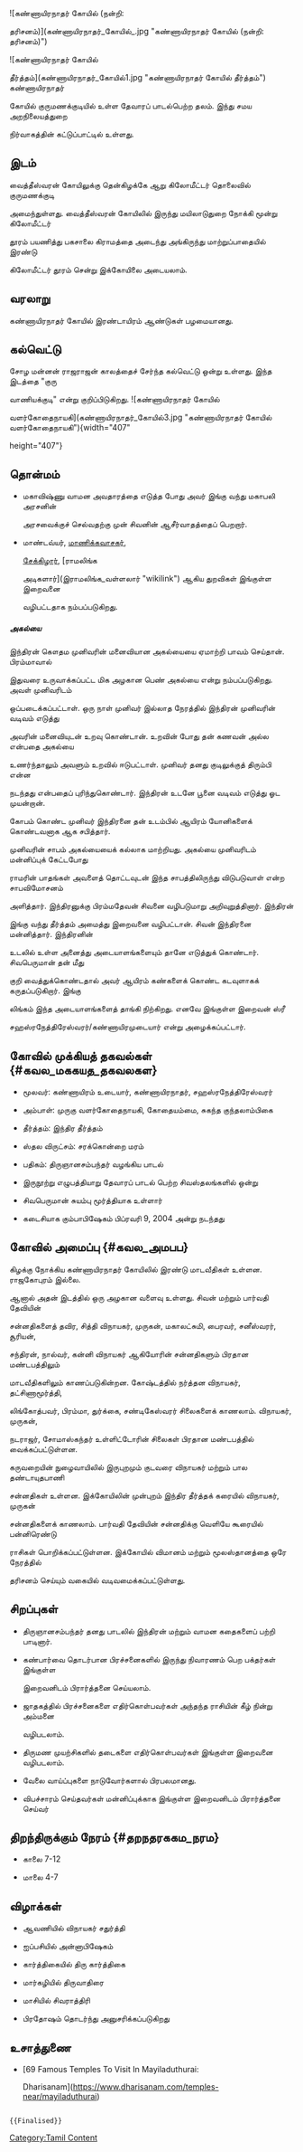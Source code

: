 ![கண்ணாயிரநாதர் கோயில் (நன்றி:
தரிசனம்)](கண்ணாயிரநாதர்_கோயில்_.jpg "கண்ணாயிரநாதர் கோயில் (நன்றி: தரிசனம்)")
![கண்ணாயிரநாதர் கோயில்
தீர்த்தம்](கண்ணாயிரநாதர்_கோயில்1.jpg "கண்ணாயிரநாதர் கோயில் தீர்த்தம்") கண்ணாயிரநாதர்
கோயில் குருமணக்குடியில் உள்ள தேவாரப் பாடல்பெற்ற தலம். இந்து சமய அறநிலையத்துறை
நிர்வாகத்தின் கட்டுப்பாட்டில் உள்ளது.

## இடம்

வைத்தீஸ்வரன் கோயிலுக்கு தென்கிழக்கே ஆறு கிலோமீட்டர் தொலைவில் குருமணக்குடி
அமைந்துள்ளது. வைத்தீஸ்வரன் கோயிலில் இருந்து மயிலாடுதுறை நோக்கி மூன்று கிலோமீட்டர்
தூரம் பயணித்து பகசாலை கிராமத்தை அடைந்து அங்கிருந்து மாற்றுப்பாதையில் இரண்டு
கிலோமீட்டர் தூரம் சென்று இக்கோயிலை அடையலாம்.

## வரலாறு

கண்ணாயிரநாதர் கோயில் இரண்டாயிரம் ஆண்டுகள் பழமையானது.

## கல்வெட்டு

சோழ மன்னன் ராஜராஜன் காலத்தைச் சேர்ந்த கல்வெட்டு ஒன்று உள்ளது. இந்த இடத்தை \"குரு
வாணியக்குடி\" என்று குறிப்பிடுகிறது. ![கண்ணாயிரநாதர் கோயில்
வளர்கோதைநாயகி](கண்ணாயிரநாதர்_கோயில்3.jpg "கண்ணாயிரநாதர் கோயில் வளர்கோதைநாயகி"){width="407"
height="407"}

## தொன்மம்

-   மகாவிஷ்ணு வாமன அவதாரத்தை எடுத்த போது அவர் இங்கு வந்து மகாபலி அரசனின்
    அரசவைக்குச் செல்வதற்கு முன் சிவனின் ஆசீர்வாதத்தைப் பெறறார்.
-   மாண்டவ்யர், [மாணிக்கவாசகர்](மாணிக்கவாசகர் "wikilink"),
    [சேக்கிழார்](சேக்கிழார் "wikilink"), [ராமலிங்க
    அடிகளார்](இராமலிங்க_வள்ளலார் "wikilink") ஆகிய துறவிகள் இங்குள்ள இறைவனை
    வழிபட்டதாக நம்பப்படுகிறது.

##### அகல்யை

இந்திரன் கௌதம முனிவரின் மனைவியான அகல்யையை ஏமாற்றி பாவம் செய்தான். பிரம்மாவால்
இதுவரை உருவாக்கப்பட்ட மிக அழகான பெண் அகல்யை என்று நம்பப்படுகிறது. அவள் முனிவரிடம்
ஒப்படைக்கப்பட்டாள். ஒரு நாள் முனிவர் இல்லாத நேரத்தில் இந்திரன் முனிவரின் வடிவம் எடுத்து
அவரின் மனைவியுடன் உறவு கொண்டான். உறவின் போது தன் கணவன் அல்ல என்பதை அகல்யை
உணர்ந்தாலும் அவளும் உறவில் ஈடுபட்டாள். முனிவர் தனது குடிலுக்குத் திரும்பி என்ன
நடந்தது என்பதைப் புரிந்துகொண்டார். இந்திரன் உடனே பூனை வடிவம் எடுத்து ஓட முயன்றான்.
கோபம் கொண்ட முனிவர் இந்திரனை தன் உடம்பில் ஆயிரம் யோனிகளைக் கொண்டவனாக ஆக சபித்தார்.
முனிவரின் சாபம் அகல்யையைக் கல்லாக மாற்றியது. அகல்யை முனிவரிடம் மன்னிப்புக் கேட்டபோது
​​ராமரின் பாதங்கள் அவளைத் தொட்டவுடன் இந்த சாபத்திலிருந்து விடுபடுவாள் என்ற சாபவிமோசனம்
அளித்தார். இந்திரனுக்கு பிரம்மதேவன் சிவனை வழிபடுமாறு அறிவுறுத்தினார். இந்திரன்
இங்கு வந்து தீர்த்தம் அமைத்து இறைவனை வழிபட்டான். சிவன் இந்திரனை மன்னித்தார். இந்திரனின்
உடலில் உள்ள அனைத்து அடையாளங்களையும் தானே எடுத்துக் கொண்டார். சிவபெருமான் தன் மீது
குறி வைத்துக்கொண்டதால் அவர் ஆயிரம் கண்களைக் கொண்ட கடவுளாகக் கருதப்படுகிறார். இங்கு
லிங்கம் இந்த அடையாளங்களைத் தாங்கி நிற்கிறது. எனவே இங்குள்ள இறைவன் ஸ்ரீ
சஹஸ்ரநேத்திரேஸ்வரர்/கண்ணாயிரமுடையார் என்று அழைக்கப்பட்டார்.

## கோவில் முக்கியத் தகவல்கள் {#கவல_மககயத_தகவலகள}

-   மூலவர்: கண்ணாயிரம் உடையார், கண்ணாயிரநாதர், சஹஸ்ரநேத்திரேஸ்வரர்
-   அம்பாள்: முருகு வளர்கோதைநாயகி, கோதையம்மை, சுகந்த குந்தலாம்பிகை
-   தீர்த்தம்: இந்திர தீர்த்தம்
-   ஸ்தல விருட்சம்: சரக்கொன்றை மரம்
-   பதிகம்: திருஞானசம்பந்தர் வழங்கிய பாடல்
-   இருநூற்று எழுபத்தியாறு தேவாரப் பாடல் பெற்ற சிவஸ்தலங்களில் ஒன்று
-   சிவபெருமான் சுயம்பு மூர்த்தியாக உள்ளார்
-   கடைசியாக கும்பாபிஷேகம் பிப்ரவரி 9, 2004 அன்று நடந்தது

## கோவில் அமைப்பு {#கவல_அமபப}

கிழக்கு நோக்கிய கண்ணாயிரநாதர் கோயிலில் இரண்டு மாடவீதிகள் உள்ளன. ராஜகோபுரம் இல்லை.
ஆனால் அதன் இடத்தில் ஒரு அழகான வளைவு உள்ளது. சிவன் மற்றும் பார்வதி தேவியின்
சன்னதிகளைத் தவிர, சித்தி விநாயகர், முருகன், மகாலட்சுமி, பைரவர், சனீஸ்வரர், சூரியன்,
சந்திரன், நால்வர், கன்னி விநாயகர் ஆகியோரின் சன்னதிகளும் பிரதான மண்டபத்திலும்
மாடவீதிகளிலும் காணப்படுகின்றன. கோஷ்டத்தில் நர்த்தன விநாயகர், தட்சிணாமூர்த்தி,
லிங்கோத்பவர், பிரம்மா, துர்க்கை, சண்டிகேஸ்வரர் சிலைகளைக் காணலாம். விநாயகர், முருகன்,
நடராஜர், சோமாஸ்கந்தர் உள்ளிட்டோரின் சிலைகள் பிரதான மண்டபத்தில் வைக்கப்பட்டுள்ளன.
கருவறையின் நுழைவாயிலில் இருபுறமும் குடவரை விநாயகர் மற்றும் பால தண்டாயுதபாணி
சன்னதிகள் உள்ளன. இக்கோயிலின் முன்புறம் இந்திர தீர்த்தக் கரையில் விநாயகர், முருகன்
சன்னதிகளைக் காணலாம். பார்வதி தேவியின் சன்னதிக்கு வெளியே கூரையில் பன்னிரெண்டு
ராசிகள் பொறிக்கப்பட்டுள்ளன. இக்கோயில் விமானம் மற்றும் மூலஸ்தானத்தை ஒரே நேரத்தில்
தரிசனம் செய்யும் வகையில் வடிவமைக்கப்பட்டுள்ளது.

## சிறப்புகள்

-   திருஞானசம்பந்தர் தனது பாடலில் இந்திரன் மற்றும் வாமன கதைகளைப் பற்றி பாடினார்.
-   கண்பார்வை தொடர்பான பிரச்சனைகளில் இருந்து நிவாரணம் பெற பக்தர்கள் இங்குள்ள
    இறைவனிடம் பிரார்த்தனை செய்யலாம்.
-   ஜாதகத்தில் பிரச்சனைகளை எதிர்கொள்பவர்கள் அந்தந்த ராசியின் கீழ் நின்று அம்மனை
    வழிபடலாம்.
-   திருமண முயற்சிகளில் தடைகளை எதிர்கொள்பவர்கள் இங்குள்ள இறைவனை வழிபடலாம்.
-   வேலை வாய்ப்புகளை நாடுவோர்களால் பிரபலமானது.
-   விபச்சாரம் செய்தவர்கள் மன்னிப்புக்காக இங்குள்ள இறைவனிடம் பிரார்த்தனை செய்வர்

## திறந்திருக்கும் நேரம் {#தறநதரககம_நரம}

-   காலை 7-12
-   மாலை 4-7

## விழாக்கள்

-   ஆவணியில் விநாயகர் சதுர்த்தி
-   ஐப்பசியில் அன்னாபிஷேகம்
-   கார்த்திகையில் திரு கார்த்திகை
-   மார்கழியில் திருவாதிரை
-   மாசியில் சிவராத்திரி
-   பிரதோஷம் தொடர்ந்து அனுசரிக்கப்படுகிறது

## உசாத்துணை

-   [69 Famous Temples To Visit In Mayiladuthurai:
    Dharisanam](https://www.dharisanam.com/temples-near/mayiladuthurai)

```{=mediawiki}
{{Finalised}}
```
[Category:Tamil Content](Category:Tamil_Content "wikilink")

